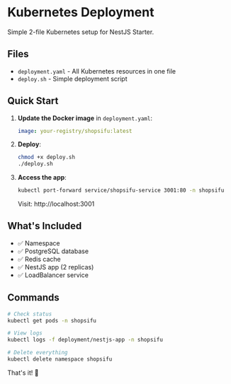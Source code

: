 # Kubernetes Deployment

Simple 2-file Kubernetes setup for NestJS Starter.

## Files

- `deployment.yaml` - All Kubernetes resources in one file
- `deploy.sh` - Simple deployment script

## Quick Start

1. **Update the Docker image** in `deployment.yaml`:
   ```yaml
   image: your-registry/shopsifu:latest
   ```

2. **Deploy**:
   ```bash
   chmod +x deploy.sh
   ./deploy.sh
   ```

3. **Access the app**:
   ```bash
   kubectl port-forward service/shopsifu-service 3001:80 -n shopsifu
   ```

   Visit: http://localhost:3001

## What's Included

- ✅ Namespace
- ✅ PostgreSQL database
- ✅ Redis cache
- ✅ NestJS app (2 replicas)
- ✅ LoadBalancer service

## Commands

```bash
# Check status
kubectl get pods -n shopsifu

# View logs
kubectl logs -f deployment/nestjs-app -n shopsifu

# Delete everything
kubectl delete namespace shopsifu
```

That's it! 🎉
